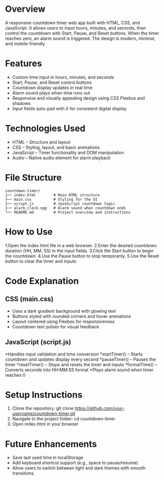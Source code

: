 # Overview
A responsive countdown timer web app built with HTML, CSS, and JavaScript. It allows users to input hours, minutes, and seconds, then control the countdown with Start, Pause, and Reset buttons. When the timer reaches zero, an alarm sound is triggered. The design is modern, minimal, and mobile-friendly
# Features
* Custom time input in hours, minutes, and seconds
* Start, Pause, and Reset control buttons
* Countdown display updates in real time
* Alarm sound plays when time runs out
* Responsive and visually appealing design using CSS Flexbox and shadows
* Input fields auto-pad with 0 for consistent digital display
# Technologies Used
* HTML – Structure and layout
* CSS – Styling, layout, and basic animations
* JavaScript – Timer functionality and DOM manipulation
* Audio – Native audio element for alarm playback
# File Structure
```
countdown-timer/
├── index.html        # Main HTML structure
├── main.css          # Styling for the UI
├── script.js         # JavaScript countdown logic
├── alarm_clock.ogg   # Alarm sound when countdown ends
└── README.md         # Project overview and instructions
```
# How to Use
1.Open the index.html file in a web browser.
2.Enter the desired countdown duration (HH, MM, SS) in the input fields.
3.Click the Start button to begin the countdown.
4.Use the Pause button to stop temporarily.
5.Use the Reset button to clear the timer and inputs
# Code Explanation
## CSS (main.css)
* Uses a dark gradient background with glowing text
* Buttons styled with rounded corners and hover animations
* Layout centered using Flexbox for responsiveness
* Countdown text pulses for visual feedback

## JavaScript (script.js)
*Handles input validation and time conversion
*startTimer() – Starts countdown and updates display every second
*pauseTimer() – Pauses the timer
*resetTimer() – Stops and resets the timer and inputs
*formatTime() – Converts seconds into HH:MM:SS format
*Plays alarm sound when timer reaches 0

# Setup Instructions
1. Clone the repository:
git clone https://github.com/your-username/countdown-timer.git
2. Navigate to the project folder:
   cd countdown-timer
3. Open index.html in your browser

# Future Enhancements
* Save last used time in localStorage
* Add keyboard shortcut support (e.g., space to pause/resume)
* Allow users to switch between light and dark themes with smooth transitions.
